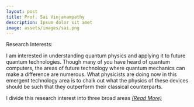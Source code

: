 ```yaml
---
layout: post
title: Prof. Sai Vinjanampathy
description: Ipsum dolor sit amet
image: assets/images/sai.png
---
```


Research Interests:

I am interested in understanding quantum physics and applying it to future quantum technologies. Though many of you have heard of quantum computers, the areas of future technology where quantum mechanics can make a difference are numerous. What physicists are doing now in this emergent technology area is to chalk out what the physics of these devices should be such that they outperform their classical counterparts.

I divide this research interest into three broad areas <i>[(Read More)](https://epdampiitb.github.io/p/kaleidoscope/ama/1.html)</i>
